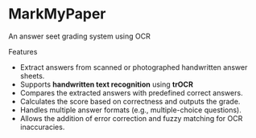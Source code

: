 # MarkMyPaper
An answer seet grading system using OCR

Features
- Extract answers from scanned or photographed handwritten answer sheets.
- Supports **handwritten text recognition** using **trOCR**
- Compares the extracted answers with predefined correct answers.
- Calculates the score based on correctness and outputs the grade.
- Handles multiple answer formats (e.g., multiple-choice questions).
- Allows the addition of error correction and fuzzy matching for OCR inaccuracies.
